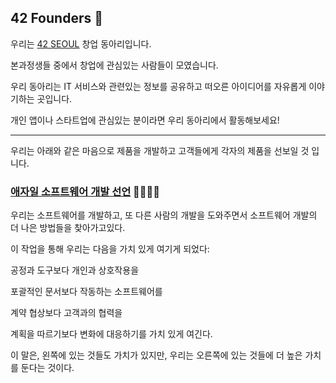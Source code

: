 ## 42 Founders 👋

우리는 <a href="https://42seoul.kr/seoul42/main/view" target="_blank">42 SEOUL</a> 창업 동아리입니다.

본과정생들 중에서 창업에 관심있는 사람들이 모였습니다.

우리 동아리는 IT 서비스와 관련있는 정보를 공유하고 떠오른 아이디어를 자유롭게 이야기하는 곳입니다.

개인 앱이나 스타트업에 관심있는 분이라면 우리 동아리에서 활동해보세요!

<!--
우리가 동아리에 모인 목적은 **창업 로드맵** 🛤 을 그리기 위함입니다.

<br />

**창업 로드맵** 🛣 이란 창업을 하기 위해 해야하는 많은 것들을 서로의 지식을 모아 정리해서 어떤 순서가 좋을 지 알려주는 선택지입니다.

우리가 창업 로드맵을 네비게이션처럼 맹목적으로 따르며 행동하지 않고, 그때마다 고심하면 갈 수 있도록 길을 밝혀주기 위함입니다.
-->

---

우리는 아래와 같은 마음으로 제품을 개발하고 고객들에게 각자의 제품을 선보일 것 입니다.

### <a href="http://agilemanifesto.org/" target="_blank">애자일 소프트웨어 개발 선언</a> 🙋‍♂️🙋‍♀️

우리는 소프트웨어를 개발하고, 또 다른 사람의 개발을 도와주면서 소프트웨어 개발의 더 나은 방법들을 찾아가고있다.

이 작업을 통해 우리는 다음을 가치 있게 여기게 되었다:

공정과 도구보다 개인과 상호작용을

포괄적인 문서보다 작동하는 소프트웨어를

계약 협상보다 고객과의 협력을

계획을 따르기보다 변화에 대응하기를 가치 있게 여긴다.

이 말은, 왼쪽에 있는 것들도 가치가 있지만, 우리는 오른쪽에 있는 것들에 더 높은 가치를 둔다는 것이다.

<!--

**Here are some ideas to get you started:**

A short introduction - what is your organization all about?
🌈 Contribution guidelines - how can the community get involved?
👩‍💻 Useful resources - where can the community find your docs? Is there anything else the community should know?
🍿 Fun facts - what does your team eat for breakfast?
🧙 Remember, you can do mighty things with the power of [Markdown](https://docs.github.com/github/writing-on-github/getting-started-with-writing-and-formatting-on-github/basic-writing-and-formatting-syntax)
-->
